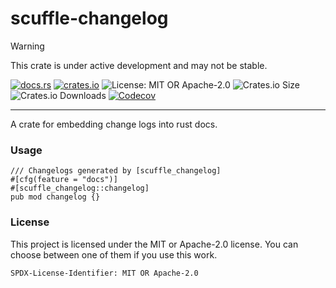 <!-- sync-readme title [[ -->
# scuffle-changelog
<!-- sync-readme ]] -->

> [!WARNING]  
> This crate is under active development and may not be stable.

<!-- sync-readme badge [[ -->
[![docs.rs](https://img.shields.io/docsrs/scuffle-changelog/0.1.1.svg?logo=docs.rs&label=docs.rs&style=flat-square)](https://docs.rs/scuffle-changelog/0.1.1)
[![crates.io](https://img.shields.io/badge/crates.io-v0.1.1-orange?style=flat-square&logo=rust&logoColor=white)](https://crates.io/crates/scuffle-changelog/0.1.1)
![License: MIT OR Apache-2.0](https://img.shields.io/badge/license-MIT%20OR%20Apache--2.0-purple.svg?style=flat-square)
![Crates.io Size](https://img.shields.io/crates/size/scuffle-changelog/0.1.1.svg?style=flat-square)
![Crates.io Downloads](https://img.shields.io/crates/dv/scuffle-changelog/0.1.1.svg?&label=downloads&style=flat-square)
[![Codecov](https://img.shields.io/codecov/c/github/scufflecloud/scuffle.svg?label=codecov&logo=codecov&style=flat-square)](https://app.codecov.io/gh/scufflecloud/scuffle)
<!-- sync-readme ]] -->

---

<!-- sync-readme rustdoc [[ -->
A crate for embedding change logs into rust docs.

### Usage

````rust,ignore
/// Changelogs generated by [scuffle_changelog]
#[cfg(feature = "docs")]
#[scuffle_changelog::changelog]
pub mod changelog {}
````

### License

This project is licensed under the MIT or Apache-2.0 license.
You can choose between one of them if you use this work.

`SPDX-License-Identifier: MIT OR Apache-2.0`
<!-- sync-readme ]] -->
